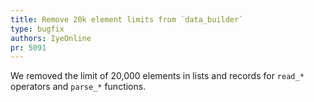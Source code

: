 ```yaml
---
title: Remove 20k element limits from `data_builder`
type: bugfix
authors: IyeOnline
pr: 5091
---
```


We removed the limit of 20,000 elements in lists and records for `read_*`
operators and `parse_*` functions.
